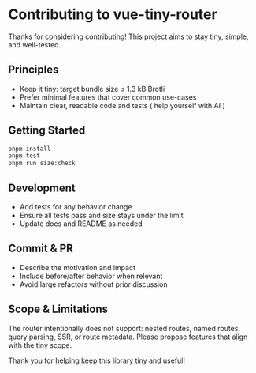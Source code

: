 # Contributing to vue-tiny-router

Thanks for considering contributing! This project aims to stay tiny, simple, and well-tested.

## Principles
- Keep it tiny: target bundle size ≤ 1.3 kB Brotli
- Prefer minimal features that cover common use-cases
- Maintain clear, readable code and tests ( help yourself with AI )

## Getting Started
```bash
pnpm install
pnpm test
pnpm run size:check
```

## Development
- Add tests for any behavior change
- Ensure all tests pass and size stays under the limit
- Update docs and README as needed

## Commit & PR
- Describe the motivation and impact
- Include before/after behavior when relevant
- Avoid large refactors without prior discussion

## Scope & Limitations
The router intentionally does not support: nested routes, named routes, query parsing, SSR, or route metadata. Please propose features that align with the tiny scope.

Thank you for helping keep this library tiny and useful!

